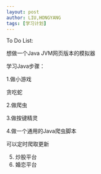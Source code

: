 ```yaml
---
layout: post
author: LIU,HONGYANG
tags: [学习计划]
---
```






To Do List: 

想做一个Java JVM网页版本的模拟器



学习Java步骤：

1.做小游戏

贪吃蛇

2.做爬虫

3.做按键精灵

4.做一个通用的Java爬虫脚本

可以定时爬取更新

5. 炒股平台
6. 婚恋平台